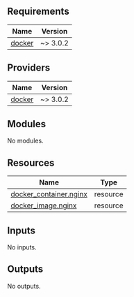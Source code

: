 ## Requirements

| Name | Version |
|------|---------|
| <a name="requirement_docker"></a> [docker](#requirement\_docker) | ~> 3.0.2 |

## Providers

| Name | Version |
|------|---------|
| <a name="provider_docker"></a> [docker](#provider\_docker) | ~> 3.0.2 |

## Modules

No modules.

## Resources

| Name | Type |
|------|------|
| [docker_container.nginx](https://registry.terraform.io/providers/kreuzwerker/docker/latest/docs/resources/container) | resource |
| [docker_image.nginx](https://registry.terraform.io/providers/kreuzwerker/docker/latest/docs/resources/image) | resource |

## Inputs

No inputs.

## Outputs

No outputs.
